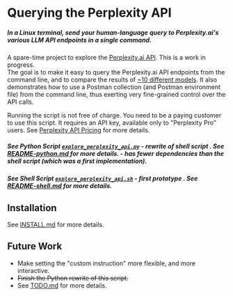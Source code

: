 <!-- markdownlint-disable MD001 MD022 MD026  -->
# Querying the Perplexity API

##### In a Linux terminal, send your human-language query to Perplexity.ai's various LLM API endpoints  in a single command.  

A spare-time project to explore the [Perplexity.ai API](https://blog.perplexity.ai/blog/introducing-pplx-online-llms).  This is a work in progress.  
The goal is to make it easy to query the Perplexity.ai API endpoints from the command line, and to compare the results of [~10 different models](https://docs.perplexity.ai/docs/model-cards).
It also demonstrates how to use a Postman collection (and Postman environment file) from the command line, thus exerting very fine-grained control over the API calls.

Running the script is not free of charge. You need to be a paying customer to use this script. It requires an API key, available only to "Perplexity Pro" users. See [Perplexity API Pricing](https://docs.perplexity.ai/docs/pricing) for more details.

##### See Python Script [`explore_perplexity_api.py`](explore_perplexity_api.py) - rewrite of shell script . See [README-python.md](README-python.md) for more details.  - has fewer dependencies than the shell script (which was a first implementation).

##### See Shell Script [`explore_perplexity_api.sh`](explore_perplexity_api.sh) - first prototype . See [README-shell.md](README-shell.md) for more details.

## Installation

See [INSTALL.md](INSTALL.md) for more details.

## Future Work

- Make setting the "custom instruction" more flexible, and more interactive.
- ~~Finish the Python rewrite of this script.~~
- See [TODO.md](TODO.md) for more details.
